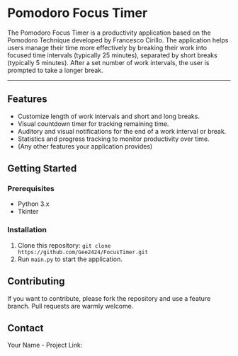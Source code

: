 # Pomodoro Focus Timer

The Pomodoro Focus Timer is a productivity application based on the Pomodoro Technique developed by Francesco Cirillo. The application helps users manage their time more effectively by breaking their work into focused time intervals (typically 25 minutes), separated by short breaks (typically 5 minutes). After a set number of work intervals, the user is prompted to take a longer break.
***
## Features

- Customize length of work intervals and short and long breaks.
- Visual countdown timer for tracking remaining time.
- Auditory and visual notifications for the end of a work interval or break.
- Statistics and progress tracking to monitor productivity over time.
- (Any other features your application provides)

## Getting Started

### Prerequisites

- Python 3.x
- Tkinter

### Installation

1. Clone this repository: `git clone https://github.com/Gee2424/FocusTimer.git`
2. Run `main.py` to start the application.



## Contributing

If you want to contribute, please fork the repository and use a feature branch. Pull requests are warmly welcome.


## Contact

Your Name - 
Project Link: 
